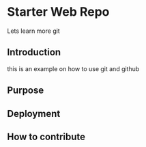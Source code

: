 # Starter Web Repo

Lets learn more git

## Introduction

this is an example on how to use git and github

## Purpose

## Deployment

## How to contribute